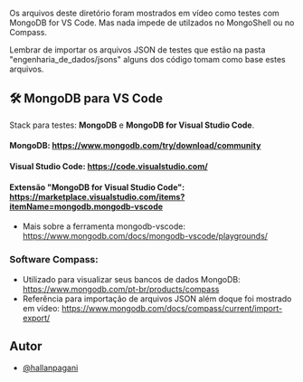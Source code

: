 Os arquivos deste diretório foram mostrados em vídeo como testes com MongoDB for VS Code.
Mas nada impede de utilzados no MongoShell ou no Compass.

Lembrar de importar os arquivos JSON de testes que estão na pasta "engenharia_de_dados/jsons" alguns dos código tomam como base estes arquivos.

## 🛠 MongoDB para VS Code
Stack para testes: **MongoDB** e **MongoDB for Visual Studio Code**. 

#### MongoDB:  https://www.mongodb.com/try/download/community

#### Visual Studio Code: https://code.visualstudio.com/

#### Extensão "MongoDB for Visual Studio Code": https://marketplace.visualstudio.com/items?itemName=mongodb.mongodb-vscode
* Mais sobre a ferramenta mongodb-vscode: https://www.mongodb.com/docs/mongodb-vscode/playgrounds/

### Software Compass: 
* Utilizado para visualizar seus bancos de dados MongoDB: https://www.mongodb.com/pt-br/products/compass
* Referência para importação de arquivos JSON além doque foi mostrado em vídeo: https://www.mongodb.com/docs/compass/current/import-export/


## Autor

- [@hallanpagani](https://github.com/hallanpagani)

